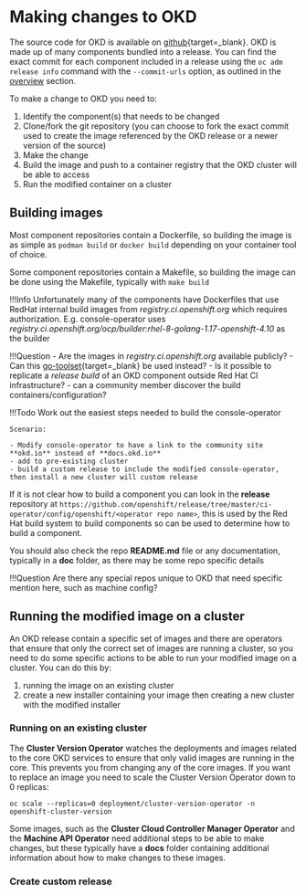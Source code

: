 # Making changes to OKD

<!--- cSpell:ignore podman Dockerfiles toolset -->

The source code for OKD is available on [github](https://github.com/openshift){target=_blank}.  OKD is made up of many components bundled into a release.  You can find the exact commit for each component included in a release using the `oc adm release info` command with the `--commit-urls` option, as outlined in the [overview](./index.md#okd-releases) section.

To make a change to OKD you need to:

1. Identify the component(s) that needs to be changed
2. Clone/fork the git repository (you can choose to fork the exact commit used to create the image referenced by the OKD release or a newer version of the source)
3. Make the change
4. Build the image and push to a container registry that the OKD cluster will be able to access
5. Run the modified container on a cluster

## Building images

Most component repositories contain a Dockerfile, so building the image is as simple as `podman build` or `docker build` depending on your container tool of choice.

Some component repositories contain a Makefile, so building the image can be done using the Makefile, typically with `make build`

!!!Info
    Unfortunately many of the components have Dockerfiles that use RedHat internal build images from *registry.ci.openshift.org* which requires authorization.  E.g. console-operator uses *registry.ci.openshift.org/ocp/builder:rhel-8-golang-1.17-openshift-4.10* as the builder

!!!Question
    - Are the images in *registry.ci.openshift.org* available publicly?
    - Can this [go-toolset](https://catalog.redhat.com/software/containers/rhel8/go-toolset/5b9c810add19c70b45cbd666){target=_blank} be used instead?
    - Is it possible to replicate a *release build* of an OKD component outside Red Hat CI infrastructure?
        - can a community member discover the build containers/configuration?

!!!Todo
    Work out the easiest steps needed to build the console-operator

    Scenario:

    - Modify console-operator to have a link to the community site **okd.io** instead of **docs.okd.io**
    - add to pre-existing cluster
    - build a custom release to include the modified console-operator, then install a new cluster will custom release

If it is not clear how to build a component you can look in the **release** repository at `https://github.com/openshift/release/tree/master/ci-operator/config/openshift/<operator repo name>`, this is used by the Red Hat build system to build components so can be used to determine how to build a component.

You should also check the repo **README.md** file or any documentation, typically in a **doc** folder, as there may be some repo specific details

!!!Question
    Are there any special repos unique to OKD that need specific mention here, such as machine config?

## Running the modified image on a cluster

An OKD release contain a specific set of images and there are operators that ensure that only the correct set of images are running a cluster, so you need to do some specific actions to be able to run your modified image on a cluster.  You can do this by:

1. running the image on an existing cluster
2. create a new installer containing your image then creating a new cluster with the modified installer

### Running on an existing cluster

The **Cluster Version Operator** watches the deployments and images related to the core OKD services to ensure that only valid images are running in the core.  This prevents you from changing any of the core images.  If you want to replace an image you need to scale the Cluster Version Operator down to 0 replicas:

``` shell
oc scale --replicas=0 deployment/cluster-version-operator -n openshift-cluster-version
```

Some images, such as the **Cluster Cloud Controller Manager Operator** and the **Machine API Operator** need additional steps to be able to make changes, but these typically have a **docs** folder containing additional information about how to make changes to these images.

### Create custom release

